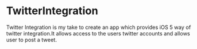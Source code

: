 TwitterIntegration
==================

Twitter Integration is my take to create an app which provides iOS 5 way of twitter integration.It allows access to the users twitter accounts and allows user to post a tweet.
